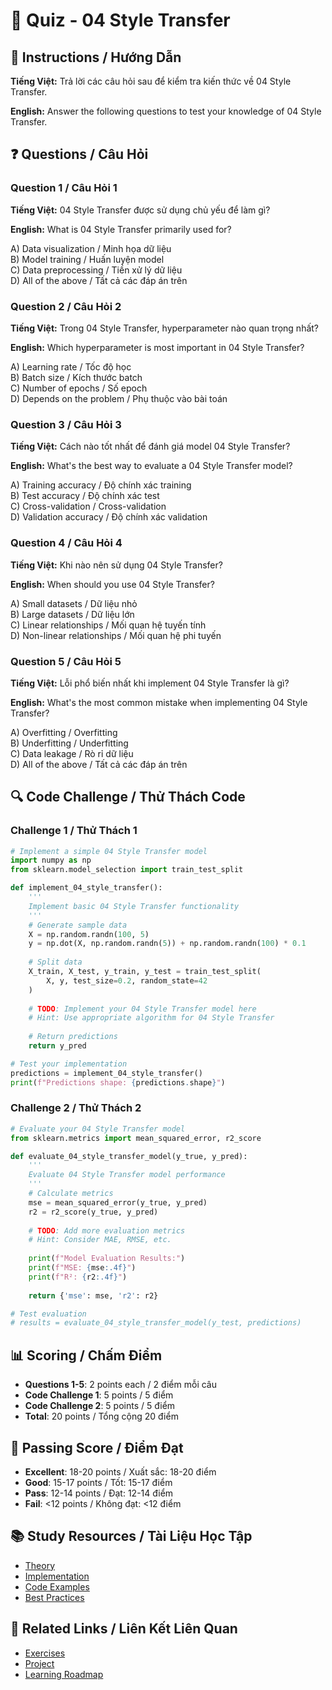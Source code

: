 # 🧠 Quiz - 04 Style Transfer

## 📝 Instructions / Hướng Dẫn

**Tiếng Việt:** Trả lời các câu hỏi sau để kiểm tra kiến thức về 04 Style Transfer.

**English:** Answer the following questions to test your knowledge of 04 Style Transfer.

## ❓ Questions / Câu Hỏi

### Question 1 / Câu Hỏi 1
**Tiếng Việt:** 04 Style Transfer được sử dụng chủ yếu để làm gì?

**English:** What is 04 Style Transfer primarily used for?

A) Data visualization / Minh họa dữ liệu  
B) Model training / Huấn luyện model  
C) Data preprocessing / Tiền xử lý dữ liệu  
D) All of the above / Tất cả các đáp án trên

### Question 2 / Câu Hỏi 2
**Tiếng Việt:** Trong 04 Style Transfer, hyperparameter nào quan trọng nhất?

**English:** Which hyperparameter is most important in 04 Style Transfer?

A) Learning rate / Tốc độ học  
B) Batch size / Kích thước batch  
C) Number of epochs / Số epoch  
D) Depends on the problem / Phụ thuộc vào bài toán

### Question 3 / Câu Hỏi 3
**Tiếng Việt:** Cách nào tốt nhất để đánh giá model 04 Style Transfer?

**English:** What's the best way to evaluate a 04 Style Transfer model?

A) Training accuracy / Độ chính xác training  
B) Test accuracy / Độ chính xác test  
C) Cross-validation / Cross-validation  
D) Validation accuracy / Độ chính xác validation

### Question 4 / Câu Hỏi 4
**Tiếng Việt:** Khi nào nên sử dụng 04 Style Transfer?

**English:** When should you use 04 Style Transfer?

A) Small datasets / Dữ liệu nhỏ  
B) Large datasets / Dữ liệu lớn  
C) Linear relationships / Mối quan hệ tuyến tính  
D) Non-linear relationships / Mối quan hệ phi tuyến

### Question 5 / Câu Hỏi 5
**Tiếng Việt:** Lỗi phổ biến nhất khi implement 04 Style Transfer là gì?

**English:** What's the most common mistake when implementing 04 Style Transfer?

A) Overfitting / Overfitting  
B) Underfitting / Underfitting  
C) Data leakage / Rò rỉ dữ liệu  
D) All of the above / Tất cả các đáp án trên

## 🔍 Code Challenge / Thử Thách Code

### Challenge 1 / Thử Thách 1
```python
# Implement a simple 04 Style Transfer model
import numpy as np
from sklearn.model_selection import train_test_split

def implement_04_style_transfer():
    '''
    Implement basic 04 Style Transfer functionality
    '''
    # Generate sample data
    X = np.random.randn(100, 5)
    y = np.dot(X, np.random.randn(5)) + np.random.randn(100) * 0.1
    
    # Split data
    X_train, X_test, y_train, y_test = train_test_split(
        X, y, test_size=0.2, random_state=42
    )
    
    # TODO: Implement your 04 Style Transfer model here
    # Hint: Use appropriate algorithm for 04 Style Transfer
    
    # Return predictions
    return y_pred

# Test your implementation
predictions = implement_04_style_transfer()
print(f"Predictions shape: {predictions.shape}")
```

### Challenge 2 / Thử Thách 2
```python
# Evaluate your 04 Style Transfer model
from sklearn.metrics import mean_squared_error, r2_score

def evaluate_04_style_transfer_model(y_true, y_pred):
    '''
    Evaluate 04 Style Transfer model performance
    '''
    # Calculate metrics
    mse = mean_squared_error(y_true, y_pred)
    r2 = r2_score(y_true, y_pred)
    
    # TODO: Add more evaluation metrics
    # Hint: Consider MAE, RMSE, etc.
    
    print(f"Model Evaluation Results:")
    print(f"MSE: {mse:.4f}")
    print(f"R²: {r2:.4f}")
    
    return {'mse': mse, 'r2': r2}

# Test evaluation
# results = evaluate_04_style_transfer_model(y_test, predictions)
```

## 📊 Scoring / Chấm Điểm

- **Questions 1-5**: 2 points each / 2 điểm mỗi câu
- **Code Challenge 1**: 5 points / 5 điểm
- **Code Challenge 2**: 5 points / 5 điểm
- **Total**: 20 points / Tổng cộng 20 điểm

## 🎯 Passing Score / Điểm Đạt

- **Excellent**: 18-20 points / Xuất sắc: 18-20 điểm
- **Good**: 15-17 points / Tốt: 15-17 điểm  
- **Pass**: 12-14 points / Đạt: 12-14 điểm
- **Fail**: <12 points / Không đạt: <12 điểm

## 📚 Study Resources / Tài Liệu Học Tập

- [Theory](./THEORY_04_style_transfer.md)
- [Implementation](./IMPLEMENTATION_04_style_transfer.md)
- [Code Examples](./CODE_EXAMPLES_04_style_transfer.md)
- [Best Practices](./BEST_PRACTICES_04_style_transfer.md)

## 🔗 Related Links / Liên Kết Liên Quan

- [Exercises](./EXERCISES_04_style_transfer.md)
- [Project](./PROJECT_04_style_transfer.md)
- [Learning Roadmap](./LEARNING_ROADMAP_04_style_transfer.md)
